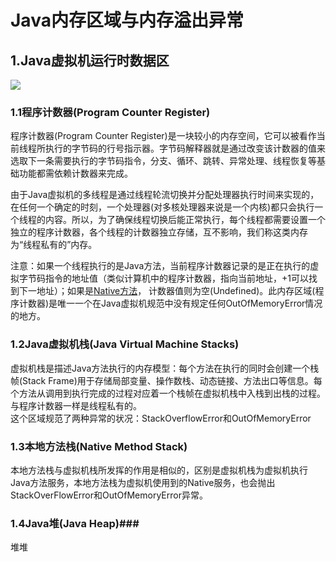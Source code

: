# Java内存区域与内存溢出异常 #
## 1.Java虚拟机运行时数据区 ##
![](http://i.imgur.com/eT0vofH.png)
### 1.1程序计数器(Program Counter Register) ###
程序计数器(Program Counter Register)是一块较小的内存空间，它可以被看作当前线程所执行的字节码的行号指示器。字节码解释器就是通过改变该计数器的值来选取下一条需要执行的字节码指令，分支、循环、跳转、异常处理、线程恢复等基础功能都需依赖计数器来完成。

由于Java虚拟机的多线程是通过线程轮流切换并分配处理器执行时间来实现的，在任何一个确定的时刻，一个处理器(对多核处理器来说是一个内核)都只会执行一个线程的内容。所以，为了确保线程切换后能正常执行，每个线程都需要设置一个独立的程序计数器，各个线程的计数器独立存储，互不影响，我们称这类内存为“线程私有的”内存。

注意：如果一个线程执行的是Java方法，当前程序计数器记录的是正在执行的虚拟字节码指令的地址值（类似计算机中的程序计数器，指向当前地址，+1可以找到下一地址）；如果是<a href="http://blog.csdn.net/wike163/article/details/6635321">Native方法</a>，
计数器值则为空(Undefined)。此内存区域(程序计数器)是唯一一个在Java虚拟机规范中没有规定任何OutOfMemoryError情况的地方。<br/>

### 1.2Java虚拟机栈(Java Virtual Machine Stacks) ###
虚拟机栈是描述Java方法执行的内存模型：每个方法在执行的同时会创建一个栈帧(Stack Frame)用于存储局部变量、操作数栈、动态链接、方法出口等信息。每个方法从调用到执行完成的过程对应着一个栈帧在虚拟机栈中入栈到出栈的过程。与程序计数器一样是线程私有的。<br/>
这个区域规范了两种异常的状况：StackOverflowError和OutOfMemoryError

### 1.3本地方法栈(Native Method Stack) ###
本地方法栈与虚拟机栈所发挥的作用是相似的，区别是虚拟机栈为虚拟机执行Java方法服务，本地方法栈为虚拟机使用到的Native服务，也会抛出StackOverFlowError和OutOfMemoryError异常。

### 1.4Java堆(Java Heap)###
堆堆

